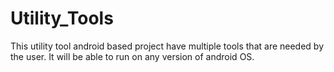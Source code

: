 # Utility_Tools
This utility tool android based project have multiple tools that are needed by the user. It will be able to run on any version of android OS.
